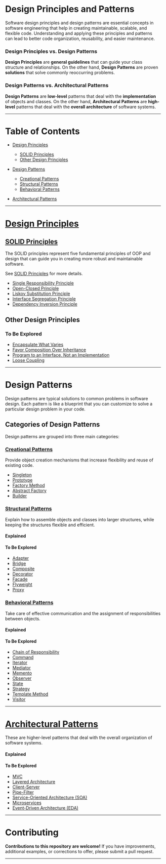 # Design Principles and Patterns

Software design principles and design patterns are essential concepts in software engineering that help in creating maintainable, scalable, and flexible code. Understanding and applying these principles and patterns can lead to better code organization, reusability, and easier maintenance.

### Design Principles vs. Design Patterns

**Design Principles** are **general guidelines** that can guide your class structure and relationships. On the other hand, **Design Patterns** are proven **solutions** that solve commonly reoccurring problems.

### Design Patterns vs. Architectural Patterns

**Design Patterns** are **low-level** patterns that deal with the **implementation** of objects and classes. On the other hand, **Architectural Patterns** are **high-level** patterns that deal with the **overall architecture** of software systems.

---------------------------------------------

# Table of Contents

- [Design Principles](#design-principles)
  - [SOLID Principles](#solid-principles)
  - [Other Design Principles](#other-design-principles)

- [Design Patterns](#design-patterns)
    - [Creational Patterns](#creational-patterns)
    - [Structural Patterns](#structural-patterns)
    - [Behavioral Patterns](#behavioral-patterns)

- [Architectural Patterns](#architectural-patterns)

---------------------------------------------

# [Design Principles](./Design%20Principles/README.md)

## [SOLID Principles](./Design%20Principles/SOLID/README.md)

The SOLID principles represent five fundamental principles of OOP and design that can guide you in creating more robust and maintainable software.

See [SOLID Principles](./Design%20Principles/SOLID/README.md) for more details.
 - [Single Responsibility Principle](./Design%20Principles/SOLID/Single_Responsibility_Principle.md)
 - [Open-Closed Principle](./Design%20Principles/SOLID/Open_Closed_Principle.md)
 - [Liskov Substitution Principle](./Design%20Principles/SOLID/Liskov_Substitution_Principle.md)
 - [Interface Segregation Principle](./Design%20Principles/SOLID/Interface_Segregation_Principle.md)
 - [Dependency Inversion Principle](./Design%20Principles/SOLID/Dependency_Inversion_Principle.md)

## Other Design Principles

### To Be Explored

- [Encapsulate What Varies](./Design%20Principles/encapsulate-what-varies.md)
- [Favor Composition Over Inheritance](./Design%20Principles/favor-composition-over-inheritance.md)
- [Program to an Interface, Not an Implementation](./Design%20Principles/program-to-an-interface-not-an-implementation.md)
- [Loose Coupling](./Design%20Principles/loose-coupling.md)

---------------------------------------------

# Design Patterns

Design patterns are typical solutions to common problems in software design. Each pattern is like a blueprint that you can customize to solve a particular design problem in your code.

## Categories of Design Patterns

Design patterns are grouped into three main categories:

### [Creational Patterns](./Design%20Patterns/Creational%20Patterns/README.md)

Provide object creation mechanisms that increase flexibility and reuse of existing code.

- [Singleton](./Design%20Patterns/Creational%20Patterns/Singleton.md)
- [Prototype](./Design%20Patterns/Creational%20Patterns/Prototype.md)
- [Factory Method](./Design%20Patterns/Creational%20Patterns/Factory_Method.md)
- [Abstract Factory](./Design%20Patterns/Creational%20Patterns/Abstract_Factory.md)
- [Builder](./Design%20Patterns/Creational%20Patterns/Builder.md)

### [Structural Patterns](./Design%20Patterns/Structural%20Patterns/README.md)

Explain how to assemble objects and classes into larger structures, while keeping the structures flexible and efficient.

#### Explained

#### To Be Explored

- [Adapter](./Design%20Patterns/Structural%20Patterns/adapter.md)
- [Bridge](./Design%20Patterns/Structural%20Patterns/bridge.md)
- [Composite](./Design%20Patterns/Structural%20Patterns/composite.md)
- [Decorator](./Design%20Patterns/Structural%20Patterns/decorator.md)
- [Facade](./Design%20Patterns/Structural%20Patterns/facade.md)
- [Flyweight](./Design%20Patterns/Structural%20Patterns/flyweight.md)
- [Proxy](./Design%20Patterns/Structural%20Patterns/proxy.md)

### [Behavioral Patterns](./Design%20Patterns/Behavioral%20Patterns/README.md)

Take care of effective communication and the assignment of responsibilities between objects.

#### Explained

#### To Be Explored

- [Chain of Responsibility](./Design%20Patterns/Behavioral%20Patterns/chain-of-responsibility.md)
- [Command](./Design%20Patterns/Behavioral%20Patterns/command.md)
- [Iterator](./Design%20Patterns/Behavioral%20Patterns/iterator.md)
- [Mediator](./Design%20Patterns/Behavioral%20Patterns/mediator.md)
- [Memento](./Design%20Patterns/Behavioral%20Patterns/memento.md)
- [Observer](./Design%20Patterns/Behavioral%20Patterns/observer.md)
- [State](./Design%20Patterns/Behavioral%20Patterns/state.md)
- [Strategy](./Design%20Patterns/Behavioral%20Patterns/strategy.md)
- [Template Method](./Design%20Patterns/Behavioral%20Patterns/template-method.md)
- [Visitor](./Design%20Patterns/Behavioral%20Patterns/visitor.md)

---------------------------------------------

# [Architectural Patterns](./Architectural%20Patterns/README.md)

These are higher-level patterns that deal with the overall organization of software systems.

#### Explained

#### To Be Explored

- [MVC](./architectural/mvc.md)
- [Layered Architecture](./architectural/layered-architecture.md)
- [Client-Server](./architectural/client-server.md)
- [Pipe-Filter](./architectural/pipe-filter.md)
- [Service-Oriented Architecture (SOA)](./architectural/service-oriented-architecture.md)
- [Microservices](./architectural/microservices.md)
- [Event-Driven Architecture (EDA)](./architectural/event-driven-architecture.md)

---------------------------------------------

# Contributing

**Contributions to this repository are welcome!** If you have improvements, additional examples, or corrections to offer, please submit a pull request.

---------------------------------------------